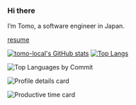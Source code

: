 ### Hi there

I’m Tomo, a software engineer in Japan.

[resume](https://tomo-local.github.io/tomo-local/doc)

[![tomo-local's GitHub stats](https://github-readme-stats.vercel.app/api?username=tomo-local&theme=vue-dark&show_icons=true&hide_title=true&rank_icon=github&count_private=true)](https://github.com/tomo-local)
[![Top Langs](https://github-readme-stats.vercel.app/api/top-langs/?username=tomo-local&theme=vue-dark&langs_count=10&layout=compact&show_icons=true&hide=Assembly,scilab,Batchfile,PlpgSql)](https://github.com/tomo-local)

![Top Languages by Commit](http://github-profile-summary-cards.vercel.app/api/cards/most-commit-language?username=tomo-local&theme=calm)

![Profile details card](http://github-profile-summary-cards.vercel.app/api/cards/profile-details?username=tomo-local&theme=vue-dark)

![Productive time card](<http://github-profile-summary-cards.vercel.app/api/cards/productive-time?username=tomo-local&theme=calm&utcOffset=8>)
